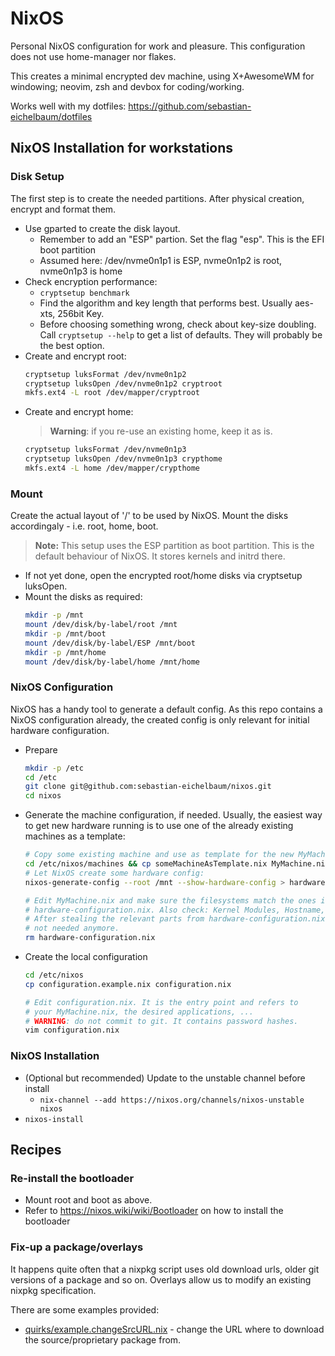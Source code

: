 # NixOS

Personal NixOS configuration for work and pleasure. This configuration does not use home-manager nor flakes.

This creates a minimal encrypted dev machine, using X+AwesomeWM for windowing; neovim, zsh and devbox for coding/working.

Works well with my dotfiles: https://github.com/sebastian-eichelbaum/dotfiles

## NixOS Installation for workstations

### Disk Setup

The first step is to create the needed partitions. After physical creation, encrypt and format them.

- Use gparted to create the disk layout.
  - Remember to add an "ESP" partion. Set the flag "esp". This is the EFI boot partition
  - Assumed here: /dev/nvme0n1p1 is ESP, nvme0n1p2 is root, nvme0n1p3 is home
- Check encryption performance:
  - `cryptsetup benchmark`
  - Find the algorithm and key length that performs best. Usually aes-xts, 256bit Key.
  - Before choosing something wrong, check about key-size doubling. Call `cryptsetup --help` to get a
    list of defaults. They will probably be the best option.
- Create and encrypt root:
  ```sh
  cryptsetup luksFormat /dev/nvme0n1p2
  cryptsetup luksOpen /dev/nvme0n1p2 cryptroot
  mkfs.ext4 -L root /dev/mapper/cryptroot
  ```
- Create and encrypt home:
  > **Warning**: if you re-use an existing home, keep it as is.
  ```sh
  cryptsetup luksFormat /dev/nvme0n1p3
  cryptsetup luksOpen /dev/nvme0n1p3 crypthome
  mkfs.ext4 -L home /dev/mapper/crypthome
  ```

### Mount

Create the actual layout of '/' to be used by NixOS. Mount the disks accordingaly - i.e. root, home, boot.

> **Note:** This setup uses the ESP partition as boot partition. This is the default behaviour of NixOS. It stores kernels and initrd there.

- If not yet done, open the encrypted root/home disks via cryptsetup luksOpen.
- Mount the disks as required:
  ```sh
  mkdir -p /mnt
  mount /dev/disk/by-label/root /mnt
  mkdir -p /mnt/boot
  mount /dev/disk/by-label/ESP /mnt/boot
  mkdir -p /mnt/home
  mount /dev/disk/by-label/home /mnt/home
  ```

### NixOS Configuration

NixOS has a handy tool to generate a default config. As this repo contains a NixOS configuration already,
the created config is only relevant for initial hardware configuration.

- Prepare
  ```sh
  mkdir -p /etc
  cd /etc
  git clone git@github.com:sebastian-eichelbaum/nixos.git
  cd nixos
  ```
- Generate the machine configuration, if needed. Usually, the easiest way to get new hardware running is to use one of the already existing machines as a template:

  ```sh
  # Copy some existing machine and use as template for the new MyMachine
  cd /etc/nixos/machines && cp someMachineAsTemplate.nix MyMachine.nix
  # Let NixOS create some hardware config:
  nixos-generate-config --root /mnt --show-hardware-config > hardware-configuration.nix

  # Edit MyMachine.nix and make sure the filesystems match the ones in the generated
  # hardware-configuration.nix. Also check: Kernel Modules, Hostname, ...
  # After stealing the relevant parts from hardware-configuration.nix, delete. It is
  # not needed anymore.
  rm hardware-configuration.nix
  ```

- Create the local configuration

  ```sh
  cd /etc/nixos
  cp configuration.example.nix configuration.nix

  # Edit configuration.nix. It is the entry point and refers to
  # your MyMachine.nix, the desired applications, ...
  # WARNING: do not commit to git. It contains password hashes.
  vim configuration.nix
  ```

### NixOS Installation

- (Optional but recommended) Update to the unstable channel before install
  - `nix-channel --add https://nixos.org/channels/nixos-unstable nixos`
- `nixos-install`

## Recipes

### Re-install the bootloader

- Mount root and boot as above.
- Refer to https://nixos.wiki/wiki/Bootloader on how to install the bootloader

### Fix-up a package/overlays

It happens quite often that a nixpkg script uses old download urls, older git versions of
a package and so on. Overlays allow us to modify an existing nixpkg specification.

There are some examples provided:

- [quirks/example.changeSrcURL.nix](quirks/example.changeSrcURL.nix) - change the URL where to download the source/proprietary package from.
